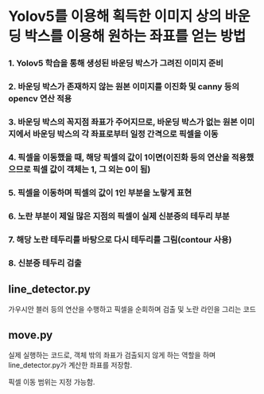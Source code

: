 # Yolov5를 이용해 획득한 이미지 상의 바운딩 박스를 이용해 원하는 좌표를 얻는 방법

### 1. Yolov5 학습을 통해 생성된 바운딩 박스가 그려진 이미지 준비
### 2. 바운딩 박스가 존재하지 않는 원본 이미지를 이진화 및 canny 등의 opencv 연산 적용
### 3. 바운딩 박스의 꼭지점 좌표가 주어지므로, 바운딩 박스가 없는 원본 이미지에서 바운딩 박스의 각 좌표로부터 일정 간격으로 픽셀을 이동
### 4. 픽셀을 이동했을 때, 해당 픽셀의 값이 1이면(이진화 등의 연산을 적용했으므로 픽셀 값이 객체는 1, 그 외는 0이 됨)
### 5. 픽셀을 이동하며 픽셀의 값이 1인 부분을 노랗게 표현
### 6. 노란 부분이 제일 많은 지점의 픽셀이 실제 신분증의 테두리 부분
### 7. 해당 노란 테두리를 바탕으로 다시 테두리를 그림(contour 사용)
### 8. 신분증 테두리 검출

## line_detector.py
가우시안 블러 등의 연산을 수행하고 픽셀을 순회하며 검출 및 노란 라인을 그리는 코드

## move.py
실제 실행하는 코드로, 객체 밖의 좌표가 검출되지 않게 하는 역할을 하며 line_detector.py가 계산한 좌표를 저장함.

픽셀 이동 범위는 지정 가능함.
